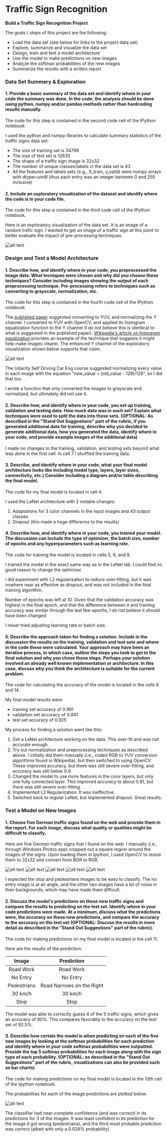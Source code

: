 # **Traffic Sign Recognition** 

**Build a Traffic Sign Recognition Project**

The goals / steps of this project are the following:
* Load the data set (see below for links to the project data set)
* Explore, summarize and visualize the data set
* Design, train and test a model architecture
* Use the model to make predictions on new images
* Analyze the softmax probabilities of the new images
* Summarize the results with a written report


[//]: # (Image References)

[image1]: ./writeup_images/unpreprocessed_image.png "Original image"
[image2]: ./writeup_images/preprocessed_image_y_channel.png "Preprocessed Image Y Channel"
[image8]: ./writeup_images/probabilities.PNG
[image3]: ./web_traffic_signs_for_writeup/noEntry.jpg "No Entry"
[image4]: ./web_traffic_signs_for_writeup/pedestrians.jpg "Pedestrians"
[image5]: ./web_traffic_signs_for_writeup/roadWork.jpg "Road Work"
[image6]: ./web_traffic_signs_for_writeup/speedLimit30.jpg "Speed Limit 30 km/h"
[image7]: ./web_traffic_signs_for_writeup/stop.jpg "Stop"

### Data Set Summary & Exploration

#### 1. Provide a basic summary of the data set and identify where in your code the summary was done. In the code, the analysis should be done using python, numpy and/or pandas methods rather than hardcoding results manually.

The code for this step is contained in the second code cell of the IPython notebook.  

I used the python and numpy libraries to calculate summary statistics of the traffic signs data set:

* The size of training set is 34799
* The size of test set is 12630
* The shape of a traffic sign image is 32x32
* The number of unique classes/labels in the data set is 43
* All the features and labels sets (e.g., X_train, y_valid) were numpy arrays with dtype=uint8 (thus each entry was an integer between 0 and 255 inclusive)

#### 2. Include an exploratory visualization of the dataset and identify where the code is in your code file.

The code for this step is contained in the third code cell of the IPython notebook.  

Here is an exploratory visualization of the data set. It is an image of a random trafic sign. I wanted to get an image of a traffic sign at this point to better evaluate the impact of pre-processing techniques.

![alt text][image1]

### Design and Test a Model Architecture

#### 1. Describe how, and identify where in your code, you preprocessed the image data. What tecniques were chosen and why did you choose these techniques? Consider including images showing the output of each preprocessing technique. Pre-processing refers to techniques such as converting to grayscale, normalization, etc.

The code for this step is contained in the fourth code cell of the IPython notebook.

The [published paper](http://yann.lecun.com/exdb/publis/pdf/sermanet-ijcnn-11.pdf) suggested converting to YUV, and normalizing the Y channel.  I converted to YUV with OpenCV, and applied its histogram equalization function to the Y channel (I do not believe this is identical to what is suggested in the published paper).  [Wikipedia's article on histogram equalization](https://en.wikipedia.org/wiki/Histogram_equalization) provides an example of the technique that suggests it might help make images clearer.  The enhanced Y channel of the exploratory visualization shown below supports that claim.

![alt text][image2]

The Udacity Self Driving Car Eng course suggested normalizing every value in each image with the equation "new_value = (old_value - 128)/128", so I did that too.

I wrote a function that only converted the images to grayscale and normalized, but ultimately did not use it.

#### 2. Describe how, and identify where in your code, you set up training, validation and testing data. How much data was in each set? Explain what techniques were used to split the data into these sets. (OPTIONAL: As described in the "Stand Out Suggestions" part of the rubric, if you generated additional data for training, describe why you decided to generate additional data, how you generated the data, identify where in your code, and provide example images of the additional data)

I made no changes to the training, validation, and testing sets beyond what was done in the first cell. In cell 7 I shuffled the training data.

#### 3. Describe, and identify where in your code, what your final model architecture looks like including model type, layers, layer sizes, connectivity, etc.) Consider including a diagram and/or table describing the final model.

The code for my final model is located in cell 4.

I used the LeNet architecture with 2 notable changes:
1. Adaptations for 3 color channels in the input images and 43 output classes
2. Dropout (this made a huge difference to the results)

#### 4. Describe how, and identify where in your code, you trained your model. The discussion can include the type of optimizer, the batch size, number of epochs and any hyperparameters such as learning rate.

The code for training the model is located in cells 5, 6, and 8.

I trained the model in the exact same way as in the LeNet lab.  I could find no good reason to change the optimizer.

I did experiment with L2 regularization to reduce over-fitting, but it was nowhere near as effective as dropout, and was not included in the final training algorithm.

Number of epochs was left at 10.  Given that the validation accuracy was highest in the final epoch, and that the difference between it and training accuracy was similar through the last few epochs, I do not believe it should have been changed.

I never tried adjusting learning rate or batch size.

#### 5. Describe the approach taken for finding a solution. Include in the discussion the results on the training, validation and test sets and where in the code these were calculated. Your approach may have been an iterative process, in which case, outline the steps you took to get to the final solution and why you chose those steps. Perhaps your solution involved an already well known implementation or architecture. In this case, discuss why you think the architecture is suitable for the current problem.

The code for calculating the accuracy of the model is located in the cells 8 and 14.

My final model results were:
* training set accuracy of 0.991
* validation set accuracy of 0.941
* test set accuracy of 0.925

My process for finding a solution went like this:
1. Get a LeNet architecture working on the data.  This over-fit and was not accurate enough.
2. Try out normalization and preprocessing techniques as described above.  I initially did them manually (i.e., coded RGB to YUV conversion algorithms found in Wikipedia), but then switched to using OpenCV.  These improved accuracy, but there was still severe over-fitting, and accuracy was still below 0.9.
3. Changed the model to use more features in the conv layers, but only one fully connected layer.  This improved accuracy to about 0.91, but there was still severe over-fitting.
4. Implemented L2 Regularization.  It was ineffective.
5. Switched back to regular LeNet, but implemented dropout.  Great results. 

### Test a Model on New Images

#### 1. Choose five German traffic signs found on the web and provide them in the report. For each image, discuss what quality or qualities might be difficult to classify.

Here are five German traffic signs that I found on the web.  I manually (i.e., through Windows Photos app) cropped out a square region around the images of the signs.  Upon loading them in Ipython, I used OpenCV to resize them to 32x32 and convert from BGR to RGB.

![alt text][image3] ![alt text][image4] ![alt text][image5] 
![alt text][image6] ![alt text][image7]

I expected the stop and pedestrians images to be easy to classify.  The no entry image is at an angle, and the other two images have a lot of noise in their backgrounds, which may have made them difficult.

#### 2. Discuss the model's predictions on these new traffic signs and compare the results to predicting on the test set. Identify where in your code predictions were made. At a minimum, discuss what the predictions were, the accuracy on these new predictions, and compare the accuracy to the accuracy on the test set (OPTIONAL: Discuss the results in more detail as described in the "Stand Out Suggestions" part of the rubric).

The code for making predictions on my final model is located in the cell 11.

Here are the results of the prediction:

| Image			        |     Prediction	        					| 
|:---------------------:|:---------------------------------------------:| 
| Road Work     		| Road Work   									| 
| No Entry    			| No Entry 								|
| Pedestrians					| Road Narrows on the Right											|
| 30 km/h	      		| 30 km/h						 				|
| Stop			| Stop     							|


The model was able to correctly guess 4 of the 5 traffic signs, which gives an accuracy of 80%. This compares favorably to the accuracy on the test set of 92.5%.

#### 3. Describe how certain the model is when predicting on each of the five new images by looking at the softmax probabilities for each prediction and identify where in your code softmax probabilities were outputted. Provide the top 5 softmax probabilities for each image along with the sign type of each probability. (OPTIONAL: as described in the "Stand Out Suggestions" part of the rubric, visualizations can also be provided such as bar charts)

The code for making predictions on my final model is located in the 13th cell of the Ipython notebook.

The probabilities for each of the image predictions are plotted below.

![alt text][image8]

The classifier had near-complete confidence (and was correct) in its predictions for 3 of the images.  It was least confident in its prediction for the image it got wrong (pedestrians), and the third most probable prediction was correct (albeit with only a 0.026% probability).
